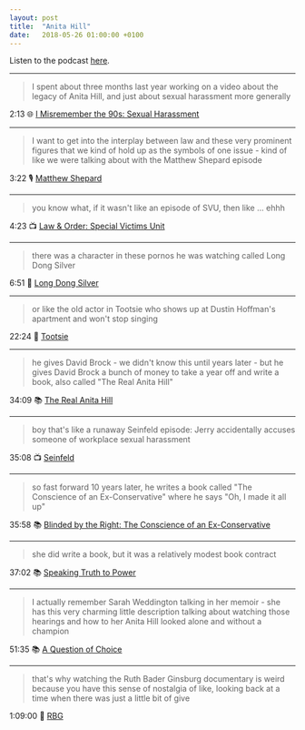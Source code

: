 ```yaml
---
layout: post
title:  "Anita Hill"
date:   2018-05-26 01:00:00 +0100
---
```

Listen to the podcast [here](https://podcasts.apple.com/us/podcast/anita-hill/id1380008439).

----

> I spent about three months last year working on a video about the legacy of Anita Hill, and just about sexual harassment more generally

2:13 🌐 [I Misremember the 90s: Sexual Harassment](https://www.youtube.com/watch?v=UU_3Rw78-VE)

----

> I want to get into the interplay between law and these very prominent figures that we kind of hold up as the symbols of one issue - kind of like we were talking about with the Matthew Shepard episode

3:22 🎙️ [Matthew Shepard](/2018/05/12/matthew-shepard.html)

----

> you know what, if it wasn't like an episode of SVU, then like ... ehhh

4:23 📺 [Law & Order: Special Victims Unit](https://en.wikipedia.org/wiki/Law_%26_Order:_Special_Victims_Unit)

----

> there was a character in these pornos he was watching called Long Dong Silver

6:51 🎥 [Long Dong Silver](https://en.wikipedia.org/wiki/Long_Dong_Silver)

----

> or like the old actor in Tootsie who shows up at Dustin Hoffman's apartment and won't stop singing

22:24 🎥 [Tootsie](https://en.wikipedia.org/wiki/Tootsie)

----

> he gives David Brock - we didn't know this until years later - but he gives David Brock a bunch of money to take a year off and write a book, also called "The Real Anita Hill"

34:09 📚 [The Real Anita Hill](https://en.wikipedia.org/wiki/The_Real_Anita_Hill)

----

> boy that's like a runaway Seinfeld episode: Jerry accidentally accuses someone of workplace sexual harassment

35:08 📺 [Seinfeld](https://en.wikipedia.org/wiki/Seinfeld)

----

> so fast forward 10 years later, he writes a book called "The Conscience of an Ex-Conservative" where he says "Oh, I made it all up"

35:58 📚 [Blinded by the Right: The Conscience of an Ex-Conservative](https://en.wikipedia.org/wiki/Blinded_by_the_Right)


----

> she did write a book, but it was a relatively modest book contract

37:02 📚 [Speaking Truth to Power](https://en.wikipedia.org/wiki/Anita_Hill#Written_works)

----

> I actually remember Sarah Weddington talking in her memoir - she has this very charming little description talking about watching those hearings and how to her Anita Hill looked alone and without a champion

51:35 📚 [A Question of Choice](https://en.wikipedia.org/wiki/Sarah_Weddington#As_author)

----

> that's why watching the Ruth Bader Ginsburg documentary is weird because you have this sense of nostalgia of like, looking back at a time when there was just a little bit of give

1:09:00 🎥 [RBG](https://en.wikipedia.org/wiki/RBG_(film))
